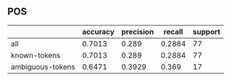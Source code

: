 
## POS

|                  | accuracy | precision | recall | support |
|------------------|----------|-----------|--------|---------|
| all              | 0.7013   | 0.289     | 0.2884 | 77      |
| known-tokens     | 0.7013   | 0.289     | 0.2884 | 77      |
| ambiguous-tokens | 0.6471   | 0.3929    | 0.369  | 17      |

